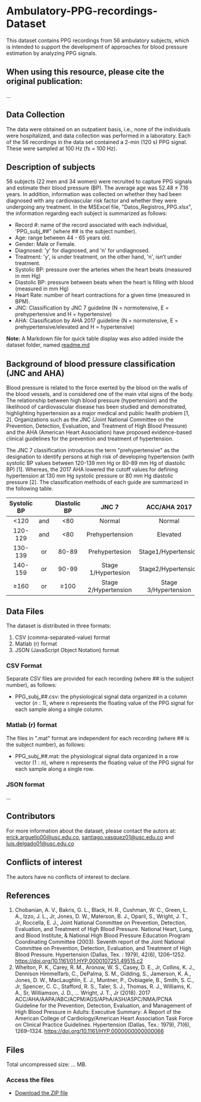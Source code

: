 # Ambulatory-PPG-recordings-Dataset
This dataset contains PPG recordings from 56 ambulatory subjects, which is intended to support the development of approaches for blood pressure estimation by analyzing PPG signals.

## When using this resource, please cite the original publication:
...

## Data Collection
The data were obtained on an outpatient basis, i.e., none of the individuals were hospitalized, and data collection was performed in a laboratory. Each of the 56 recordings in the data set contained a 2-min (120 s) PPG signal. These were sampled at 100 Hz (fs = 100 Hz).

## Description of subjects

56 subjects (22 men and 34 women) were recruited to capture PPG signals and estimate their blood pressure (BP). The average age was 52.48 ± 7.16 years. In addition, information was collected on whether they had been diagnosed with any cardiovascular risk factor and whether they were undergoing any treatment. In the MSExcel file, "Datos_Registros_PPG.xlsx", the information regarding each subject is summarized as follows:
  - Record #: name of the record associated with each individual, 'PPG_subj_##" (where ## is the subject number).
  - Age: range between 44 - 65 years old.
  - Gender: Male or Female.
  - Diagnosed: 'y' for diagnosed, and 'n' for undiagnosed.
  - Treatment: 'y', is under treatment, on the other hand, 'n', isn’t under treatment.
  - Systolic BP: pressure over the arteries when the heart beats (measured in mm Hg)
  - Diastolic BP: pressure between beats when the heart is filling with blood (measured in mm Hg)
  - Heart Rate: number of heart contractions for a given time (measured in BPM).
  - JNC: Classification by JNC 7 guideline (N = normotensive, E = prehypertensive and H = hypertensive)
  - AHA: Classification by AHA 2017 guideline (N = normotensive, E = prehypertensive/elevated and H = hypertensive)

**Note:** A Markdown file for quick table display was also added inside the dataset folder, named [readme.md](https://github.com/sanvsquezsz/Ambulatory-PPG-recordings-Dataset/blob/main/Dataset/readme.md)
## Background of blood pressure classification (JNC and AHA)
Blood pressure is related to the force exerted by the blood on the walls of the blood vessels, and is considered one of the main vital signs of the body. The relationship between high blood pressure (hypertension) and the likelihood of cardiovascular disease has been studied and demonstrated, highlighting hypertension as a major medical and public health problem [1, 2]. Organizations such as the JNC (Joint National Committee on the Prevention, Detection, Evaluation, and Treatment of High Blood Pressure) and the AHA (American Heart Association) have proposed evidence-based clinical guidelines for the prevention and treatment of hypertension.   

The JNC 7 classification introduces the term "prehypertensive" as the designation to identify persons at high risk of developing hypertension (with systolic BP values between 120-139 mm Hg or 80-89 mm Hg of diastolic BP) [1]. Whereas, the 2017 AHA lowered the cutoff values for defining hypertension at 130 mm Hg systolic pressure or 80 mm Hg diastolic pressure [2]. The classification methods of each guide are summarized in the following table.

| **Systolic BP** |   | **Diastolic BP** | **JNC 7** | **ACC/AHA 2017** |
| :---------------: | :-: | :----------------: | :---------: | :----------------: |
| <120 | and | <80 | Normal | Normal |
| 120-129 | and | <80 | Prehypertension | Elevated |
| 130-139 | or | 80-89 | Prehypertesion | Stage1/Hypertension|
| 140-159 | or | 90-99 | Stage 1/Hypertesion | Stage2/Hypertension |
| ≥160 | or | ≥100 | Stage 2/Hypertension | Stage 3/Hypertension |


## Data Files
The dataset is distributed in three formats:
1. CSV (comma-separated-value) format
2. Matlab (r) format
3. JSON (JavaScript Object Notation) format
### CSV Format
Separate CSV files are provided for each recording (where ## is the subject number), as follows:

  - PPG_subj_##.csv: the physiological signal data organized in a column vector  $(n:1)$, where n represents the floating value of the PPG signal for each sample along a single column.

### Matlab (r) format

The files in ".mat" format are independent for each recording (where ## is the subject number), as follows:

  - PPG_subj_##.mat: the physiological signal data organized in a row vector  $(1:n)$, where n represents the floating value of the PPG signal for each sample along a single row.

### JSON format

...

## Contributors
For more information about the dataset, please contact the autors at: erick.arguello00@usc.edu.co, santiago.vasquez01@usc.edu.co and luis.delgado01@usc.edu.co 
## Conflicts of interest
The autors have no conflicts of interest to declare.
## References
1. Chobanian, A. V., Bakris, G. L., Black, H. R., Cushman, W. C., Green, L. A., Izzo, J. L., Jr, Jones, D. W., Materson, B. J., Oparil, S., Wright, J. T., Jr, Roccella, E. J., Joint National Committee on Prevention, Detection, Evaluation, and Treatment of High Blood Pressure. National Heart, Lung, and Blood Institute, & National High Blood Pressure Education Program Coordinating Committee (2003). Seventh report of the Joint National Committee on Prevention, Detection, Evaluation, and Treatment of High Blood Pressure. Hypertension (Dallas, Tex. : 1979), 42(6), 1206–1252. https://doi.org/10.1161/01.HYP.0000107251.49515.c2
2. Whelton, P. K., Carey, R. M., Aronow, W. S., Casey, D. E., Jr, Collins, K. J., Dennison Himmelfarb, C., DePalma, S. M., Gidding, S., Jamerson, K. A., Jones, D. W., MacLaughlin, E. J., Muntner, P., Ovbiagele, B., Smith, S. C., Jr, Spencer, C. C., Stafford, R. S., Taler, S. J., Thomas, R. J., Williams, K. A., Sr, Williamson, J. D., … Wright, J. T., Jr (2018). 2017 ACC/AHA/AAPA/ABC/ACPM/AGS/APhA/ASH/ASPC/NMA/PCNA Guideline for the Prevention, Detection, Evaluation, and Management of High Blood Pressure in Adults: Executive Summary: A Report of the American College of Cardiology/American Heart Association Task Force on Clinical Practice Guidelines. Hypertension (Dallas, Tex.: 1979), 71(6), 1269–1324. https://doi.org/10.1161/HYP.0000000000000066
## Files
Total uncompressed size: ... MB.
### Access the files
  - [Download the ZIP file](https://github.com/sanvsquezsz/Ambulatory-PPG-recordings-Dataset/archive/refs/heads/main.zip)
